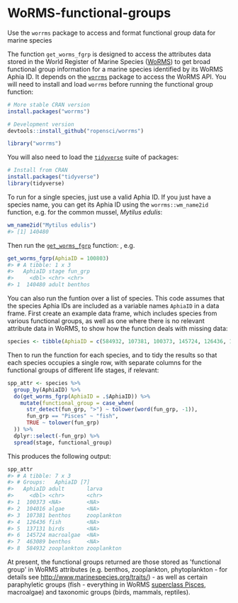 # WoRMS-functional-groups
Use the `worrms` package to access and format functional group data for marine species

The function `get_worms_fgrp` is designed to access the attributes data stored in the World Register of Marine Species ([WoRMS](https://marinespecies.org)) to get broad functional group information for a marine species identified by its WoRMS Aphia ID. It depends on the [`worrms`](https://github.com/ropensci/worrms) package to access the WoRMS API. You will need to install and load `worrms` before running the functional group function:
```R
# More stable CRAN version
install.packages("worrms")
```
```R
# Development version
devtools::install_github("ropensci/worrms")
```
```R
library("worrms")
```
You will also need to load the [`tidyverse`](https://tidyverse.tidyverse.org) suite of packages:
```R
# Install from CRAN
install.packages("tidyverse")
library(tidyverse)
```
To run for a single species, just use a valid Aphia ID. If you just have a species name, you can get its Aphia ID using the `worrms::wm_name2id` function, e.g. for the common mussel, *Mytilus edulis*:
```R
wm_name2id("Mytilus edulis")
#> [1] 140480
```
Then run the [`get_worms_fgrp`](https://github.com/tomjwebb/WoRMS-functional-groups/blob/master/R/get_functional_group.r) function:
, e.g.
```R
get_worms_fgrp(AphiaID = 100803)
#> # A tibble: 1 x 3
#>   AphiaID stage fun_grp
#>     <dbl> <chr> <chr>  
#> 1  140480 adult benthos
```
You can also run the funtion over a list of species. This code assumes that the species Aphia IDs are included as a variable names `AphiaID` in a data frame. First create an example data frame, which includes species from various functional groups, as well as one where there is no relevant attribute data in WoRMS, to show how the function deals with missing data:
```R
species <- tibble(AphiaID = c(584932, 107381, 100373, 145724, 126436, 137131, 463089, 104016))
```
Then to run the function for each species, and to tidy the results so that each species occupies a single row, with separate columns for the functional groups of different life stages, if relevant:
```R
spp_attr <- species %>%
  group_by(AphiaID) %>%
  do(get_worms_fgrp(AphiaID = .$AphiaID)) %>%
    mutate(functional_group = case_when(
      str_detect(fun_grp, ">") ~ tolower(word(fun_grp, -1)),
      fun_grp == "Pisces" ~ "fish",
      TRUE ~ tolower(fun_grp)
  )) %>%
  dplyr::select(-fun_grp) %>%
  spread(stage, functional_group)
```
This produces the following output:
```R
spp_attr
#> # A tibble: 7 x 3
#> # Groups:   AphiaID [7]
#>   AphiaID adult       larva      
#>     <dbl> <chr>       <chr>      
#> 1  100373 <NA>        <NA>       
#> 2  104016 algae       <NA>
#> 3  107381 benthos     zooplankton
#> 4  126436 fish        <NA>       
#> 5  137131 birds       <NA>       
#> 6  145724 macroalgae  <NA>       
#> 7  463089 benthos     <NA>       
#> 8  584932 zooplankton zooplankton
```
At present, the functional groups returned are those stored as 'functional group' in WoRMS attributes (e.g. benthos, zooplankton, phytoplankton - for details see http://www.marinespecies.org/traits/) - as well as certain paraphyletic groups (fish - everything in WoRMS [superclass Pisces](http://www.marinespecies.org/aphia.php?p=taxdetails&id=11676), macroalgae) and taxonomic groups (birds, mammals, reptiles).
